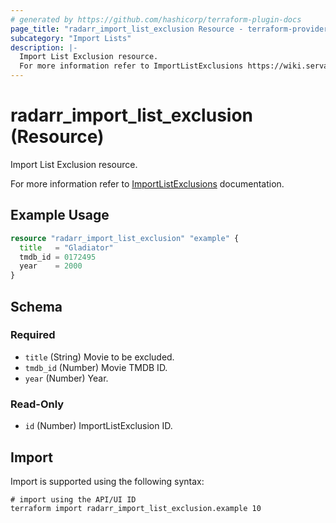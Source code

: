 ```yaml
---
# generated by https://github.com/hashicorp/terraform-plugin-docs
page_title: "radarr_import_list_exclusion Resource - terraform-provider-radarr"
subcategory: "Import Lists"
description: |-
  Import List Exclusion resource.
  For more information refer to ImportListExclusions https://wiki.servarr.com/radarr/settings#list-exclusions documentation.
---
```


# radarr_import_list_exclusion (Resource)

<!-- subcategory:Import Lists -->Import List Exclusion resource.
For more information refer to [ImportListExclusions](https://wiki.servarr.com/radarr/settings#list-exclusions) documentation.

## Example Usage

```terraform
resource "radarr_import_list_exclusion" "example" {
  title   = "Gladiator"
  tmdb_id = 0172495
  year    = 2000
}
```

<!-- schema generated by tfplugindocs -->
## Schema

### Required

- `title` (String) Movie to be excluded.
- `tmdb_id` (Number) Movie TMDB ID.
- `year` (Number) Year.

### Read-Only

- `id` (Number) ImportListExclusion ID.

## Import

Import is supported using the following syntax:

```shell
# import using the API/UI ID
terraform import radarr_import_list_exclusion.example 10
```
